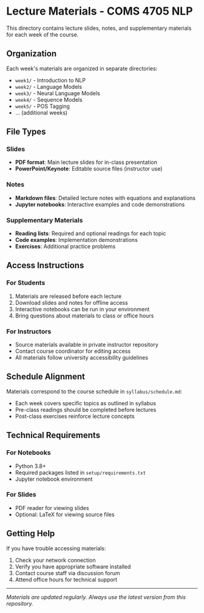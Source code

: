 # Lecture Materials - COMS 4705 NLP

This directory contains lecture slides, notes, and supplementary materials for each week of the course.

## Organization

Each week's materials are organized in separate directories:
- `week1/` - Introduction to NLP
- `week2/` - Language Models  
- `week3/` - Neural Language Models
- `week4/` - Sequence Models
- `week5/` - POS Tagging
- ... (additional weeks)

## File Types

### Slides
- **PDF format**: Main lecture slides for in-class presentation
- **PowerPoint/Keynote**: Editable source files (instructor use)

### Notes
- **Markdown files**: Detailed lecture notes with equations and explanations
- **Jupyter notebooks**: Interactive examples and code demonstrations

### Supplementary Materials
- **Reading lists**: Required and optional readings for each topic
- **Code examples**: Implementation demonstrations
- **Exercises**: Additional practice problems

## Access Instructions

### For Students
1. Materials are released before each lecture
2. Download slides and notes for offline access
3. Interactive notebooks can be run in your environment
4. Bring questions about materials to class or office hours

### For Instructors
- Source materials available in private instructor repository
- Contact course coordinator for editing access
- All materials follow university accessibility guidelines

## Schedule Alignment

Materials correspond to the course schedule in `syllabus/schedule.md`:
- Each week covers specific topics as outlined in syllabus
- Pre-class readings should be completed before lectures
- Post-class exercises reinforce lecture concepts

## Technical Requirements

### For Notebooks
- Python 3.8+
- Required packages listed in `setup/requirements.txt`
- Jupyter notebook environment

### For Slides
- PDF reader for viewing slides
- Optional: LaTeX for viewing source files

## Getting Help

If you have trouble accessing materials:
1. Check your network connection
2. Verify you have appropriate software installed
3. Contact course staff via discussion forum
4. Attend office hours for technical support

---
*Materials are updated regularly. Always use the latest version from this repository.*